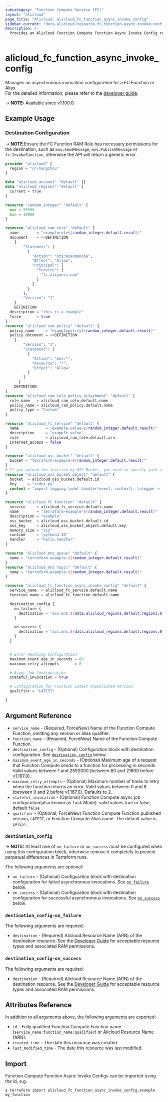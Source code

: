 ```yaml
---
subcategory: "Function Compute Service (FC)"
layout: "alicloud"
page_title: "Alicloud: alicloud_fc_function_async_invoke_config"
sidebar_current: "docs-alicloud-resource-fc-function-async-invoke-config"
description: |-
  Provides an Alicloud Function Compute Function Async Invoke Config resource. 
---
```


# alicloud_fc_function_async_invoke_config

Manages an asynchronous invocation configuration for a FC Function or Alias.  
 For the detailed information, please refer to the [developer guide](https://www.alibabacloud.com/help/en/fc/developer-reference/api-fc-open-2021-04-06-putfunctionasyncinvokeconfig).

-> **NOTE:** Available since v1.100.0.

## Example Usage

### Destination Configuration

-> **NOTE** Ensure the FC Function RAM Role has necessary permissions for the destination, such as `mns:SendMessage`, `mns:PublishMessage` or `fc:InvokeFunction`, otherwise the API will return a generic error.

```terraform
provider "alicloud" {
  region = "cn-hangzhou"
}

data "alicloud_account" "default" {}
data "alicloud_regions" "default" {
  current = true
}

resource "random_integer" "default" {
  max = 99999
  min = 10000
}

resource "alicloud_ram_role" "default" {
  name        = "examplerole${random_integer.default.result}"
  document    = <<DEFINITION
	{
		"Statement": [
		  {
			"Action": "sts:AssumeRole",
			"Effect": "Allow",
			"Principal": {
			  "Service": [
				"fc.aliyuncs.com"
			  ]
			}
		  }
		],
		"Version": "1"
	}
	DEFINITION
  description = "this is a example"
  force       = true
}
resource "alicloud_ram_policy" "default" {
  policy_name     = "examplepolicy${random_integer.default.result}"
  policy_document = <<DEFINITION
	{
		"Version": "1",
		"Statement": [
		  {
			"Action": "mns:*",
			"Resource": "*",
			"Effect": "Allow"
		  }
		]
	  }
	DEFINITION
}
resource "alicloud_ram_role_policy_attachment" "default" {
  role_name   = alicloud_ram_role.default.name
  policy_name = alicloud_ram_policy.default.name
  policy_type = "Custom"
}

resource "alicloud_fc_service" "default" {
  name            = "example-value-${random_integer.default.result}"
  description     = "example-value"
  role            = alicloud_ram_role.default.arn
  internet_access = false
}

resource "alicloud_oss_bucket" "default" {
  bucket = "terraform-example-${random_integer.default.result}"
}
# If you upload the function by OSS Bucket, you need to specify path can't upload by content.
resource "alicloud_oss_bucket_object" "default" {
  bucket  = alicloud_oss_bucket.default.id
  key     = "index.py"
  content = "import logging \ndef handler(event, context): \nlogger = logging.getLogger() \nlogger.info('hello world') \nreturn 'hello world'"
}

resource "alicloud_fc_function" "default" {
  service     = alicloud_fc_service.default.name
  name        = "terraform-example-${random_integer.default.result}"
  description = "example"
  oss_bucket  = alicloud_oss_bucket.default.id
  oss_key     = alicloud_oss_bucket_object.default.key
  memory_size = "512"
  runtime     = "python3.10"
  handler     = "hello.handler"
}

resource "alicloud_mns_queue" "default" {
  name = "terraform-example-${random_integer.default.result}"
}
resource "alicloud_mns_topic" "default" {
  name = "terraform-example-${random_integer.default.result}"
}

resource "alicloud_fc_function_async_invoke_config" "default" {
  service_name  = alicloud_fc_service.default.name
  function_name = alicloud_fc_function.default.name

  destination_config {
    on_failure {
      destination = "acs:mns:${data.alicloud_regions.default.regions.0.id}:${data.alicloud_account.default.id}:/queues/${alicloud_mns_queue.default.name}/messages"
    }

    on_success {
      destination = "acs:mns:${data.alicloud_regions.default.regions.0.id}:${data.alicloud_account.default.id}:/topics/${alicloud_mns_topic.default.name}/messages"
    }
  }


  # Error Handling Configuration
  maximum_event_age_in_seconds = 60
  maximum_retry_attempts       = 0

  # Async Job Configuration
  stateful_invocation = true

  # Configuration for Function Latest Unpublished Version
  qualifier = "LATEST"

}
```

## Argument Reference

* `service_name` - (Required, ForceNew) Name of the Function Compute Function, omitting any version or alias qualifier.
* `function_name` - (Required, ForceNew) Name of the Function Compute Function.
* `destination_config` - (Optional) Configuration block with destination configuration. See [`destination_config`](#destination_config) below.
* `maximum_event_age_in_seconds` - (Optional) Maximum age of a request that Function Compute sends to a function for processing in seconds. Valid values between 1 and 2592000 (between 60 and 21600 before v1.167.0).
* `maximum_retry_attempts` - (Optional) Maximum number of times to retry when the function returns an error. Valid values between 0 and 8 (between 0 and 2 before v1.167.0). Defaults to 2.
* `stateful_invocation` - (Optional) Function Compute async job configuration(also known as Task Mode). valid values true or false, default `false`
* `qualifier` - (Optional, ForceNew) Function Compute Function published version, `LATEST`, or Function Compute Alias name. The default value is `LATEST`.

### `destination_config`

-> **NOTE:** At least one of `on_failure` or `on_success` must be configured when using this configuration block, otherwise remove it completely to prevent perpetual differences in Terraform runs.

The following arguments are optional:

* `on_failure` - (Optional) Configuration block with destination configuration for failed asynchronous invocations. See [`on_failure`](#destination_config-on_failure) below.
* `on_success` - (Optional) Configuration block with destination configuration for successful asynchronous invocations. See [`on_success`](#destination_config-on_success) below.

### `destination_config-on_failure`

The following arguments are required:

* `destination` - (Required) Alicloud Resource Name (ARN) of the destination resource. See the [Developer Guide](https://www.alibabacloud.com/help/doc-detail/181866.htm) for acceptable resource types and associated RAM permissions.

### `destination_config-on_success`

The following arguments are required:

* `destination` - (Required) Alicloud Resource Name (ARN) of the destination resource. See the [Developer Guide](https://www.alibabacloud.com/help/doc-detail/181866.htm) for acceptable resource types and associated RAM permissions.

## Attributes Reference

In addition to all arguments above, the following arguments are exported:

* `id` - Fully qualified Function Compute Function name (`service_name:function_name:qualifier`) or Alicloud Resource Name (ARN).
* `created_time` - The date this resource was created.
* `last_modified_time` - The date this resource was last modified.

## Import

Function Compute Function Async Invoke Configs can be imported using the id, e.g.

```shell
$ terraform import alicloud_fc_function_async_invoke_config.example my_function
```
